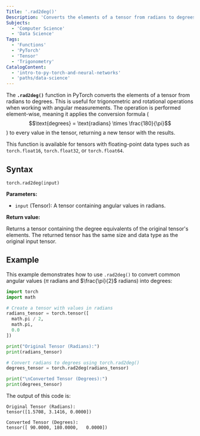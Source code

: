 ```yaml
---
Title: '.rad2deg()'
Description: 'Converts the elements of a tensor from radians to degrees.'
Subjects:
  - 'Computer Science'
  - 'Data Science'
Tags:
  - 'Functions'
  - 'PyTorch'
  - 'Tensor'
  - 'Trigonometry'
CatalogContent:
  - 'intro-to-py-torch-and-neural-networks'
  - 'paths/data-science'
---
```


The **`.rad2deg()`** function in PyTorch converts the elements of a tensor from radians to degrees. This is useful for trigonometric and rotational operations when working with angular measurements. The operation is performed element-wise, meaning it applies the conversion formula ($$\text{degrees} = \text{radians} \times \frac{180}{\pi}$$) to every value in the tensor, returning a new tensor with the results.

This function is available for tensors with floating-point data types such as `torch.float16`, `torch.float32`, or `torch.float64`.

## Syntax

```pseudo
torch.rad2deg(input)
```

**Parameters:**

- `input` (Tensor): A tensor containing angular values in radians.

**Return value:**

Returns a tensor containing the degree equivalents of the original tensor's elements. The returned tensor has the same size and data type as the original input tensor.

## Example

This example demonstrates how to use `.rad2deg()` to convert common angular values ($\pi$ radians and $\frac{\pi}{2}$ radians) into degrees:

```py
import torch
import math

# Create a tensor with values in radians
radians_tensor = torch.tensor([
  math.pi / 2,
  math.pi,
  0.0
])

print("Original Tensor (Radians):")
print(radians_tensor)

# Convert radians to degrees using torch.rad2deg()
degrees_tensor = torch.rad2deg(radians_tensor)

print("\nConverted Tensor (Degrees):")
print(degrees_tensor)
```

The output of this code is:

```shell
Original Tensor (Radians):
tensor([1.5708, 3.1416, 0.0000])

Converted Tensor (Degrees):
tensor([ 90.0000, 180.0000,   0.0000])
```
